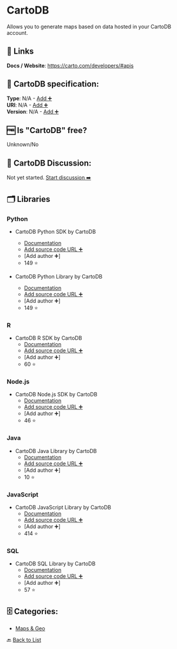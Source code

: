 # CartoDB
Allows you to generate maps based on data hosted in your CartoDB account.

##  🔗 Links
**Docs / Website**: https://carto.com/developers/#apis

## 🧬 CartoDB specification:
**Type**: N/A - [Add ➕](https://github.com/apis-list/apis-list/edit/main/apis-list.yaml)  
**URI**: N/A - [Add ➕](https://github.com/apis-list/apis-list/edit/main/apis-list.yaml)  
**Version**: N/A - [Add ➕](https://github.com/apis-list/apis-list/edit/main/apis-list.yaml)

## 🆓 Is "CartoDB" free?
 Unknown/No 

## 💬 CartoDB Discussion:
Not yet started. [Start discussion ➡️](https://github.com/apis-list/apis-list/discussions/new)

## 🗂️ Libraries
### Python
- CartoDB Python SDK by CartoDB
    - [Documentation](https://github.com/CartoDB/carto-python)
    - [Add source code URL ➕]()
    - [Add author ➕]
    - 149 ⭐

- CartoDB Python Library by CartoDB
    - [Documentation](https://github.com/CartoDB/cartodb-python)
    - [Add source code URL ➕]()
    - [Add author ➕]
    - 149 ⭐

### R
- CartoDB R SDK by CartoDB
    - [Documentation](https://github.com/CartoDB/cartodb-r)
    - [Add source code URL ➕]()
    - [Add author ➕]
    - 60 ⭐

### Node.js
- CartoDB Node.js SDK by CartoDB
    - [Documentation](https://github.com/CartoDB/cartodb-nodejs)
    - [Add source code URL ➕]()
    - [Add author ➕]
    - 46 ⭐

### Java
- CartoDB Java Library by CartoDB
    - [Documentation](https://github.com/CartoDB/cartodb-java-client)
    - [Add source code URL ➕]()
    - [Add author ➕]
    - 10 ⭐

### JavaScript
- CartoDB JavaScript Library by CartoDB
    - [Documentation](https://github.com/CartoDB/cartodb.js)
    - [Add source code URL ➕]()
    - [Add author ➕]
    - 414 ⭐

### SQL
- CartoDB SQL Library by CartoDB
    - [Documentation](https://github.com/CartoDB/CartoDB-SQL-API)
    - [Add source code URL ➕]()
    - [Add author ➕]
    - 57 ⭐


## 🗄️ Categories:
- [Maps & Geo](https://github.com/apis-list/apis-list#maps--geo-)

🔙  [Back to List](https://github.com/apis-list/apis-list)
